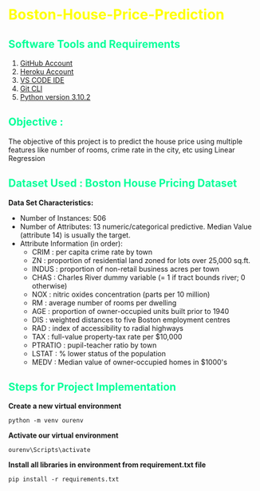 <h1 style="color:yellow"> Boston-House-Price-Prediction </h1>

<h2 style="color:#00ff99">Software Tools and Requirements</h2>

1. [GitHub Account](https://github.com)
2. [Heroku Account](https://heroku.com)
3. [VS CODE IDE](https://code.visualstudio.com)
4. [Git CLI](https://git-scm.com/book/en/v2/Getting-Started-The-Command-Line)
5. [Python version 3.10.2](https://www.python.org/downloads/release/python-3102/)

<h2 style="color:#00ff99">Objective :</h2> The objective of this project is to predict the house price using multiple features like number of rooms, crime rate in the city, etc using Linear Regression

<h2 style="color:#00ff99">Dataset Used : Boston House Pricing Dataset</h2>

**Data Set Characteristics:**  

- Number of Instances: 506 
- Number of Attributes: 13 numeric/categorical predictive. Median Value (attribute 14) is usually the target.
- Attribute Information (in order):
    - CRIM  : per capita crime rate by town
    - ZN    : proportion of residential land zoned for lots over 25,000 sq.ft.
    - INDUS : proportion of non-retail business acres per town
    - CHAS  : Charles River dummy variable (= 1 if tract bounds river; 0 otherwise)
    - NOX   : nitric oxides concentration (parts per 10 million)
    - RM    : average number of rooms per dwelling
    - AGE   : proportion of owner-occupied units built prior to 1940
    - DIS   : weighted distances to five Boston employment centres
    - RAD   : index of accessibility to radial highways
    - TAX   : full-value property-tax rate per $10,000
    - PTRATIO : pupil-teacher ratio by town
    - LSTAT : % lower status of the population
    - MEDV  : Median value of owner-occupied homes in $1000's


<h2 style="color:#00ff99">Steps for Project Implementation</h2>

**Create a new virtual environment** 
```
python -m venv ourenv 
```
**Activate our virtual environment** 
```
ourenv\Scripts\activate
```
**Install all libraries in environment from requirement.txt file** 
```
pip install -r requirements.txt
```





